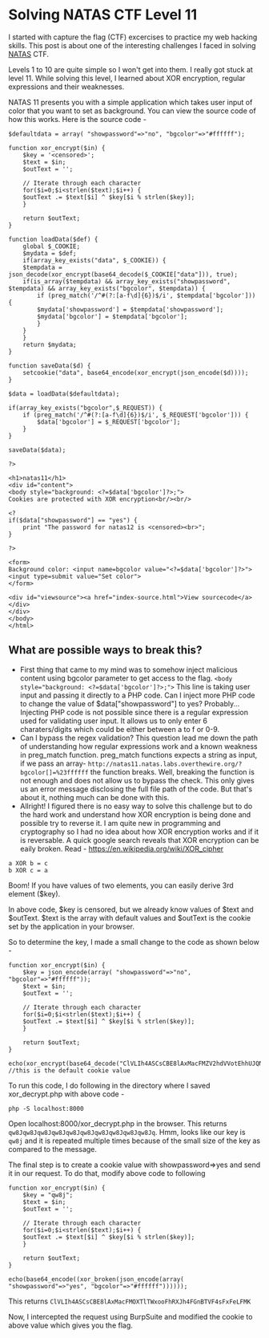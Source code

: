 # Solving NATAS CTF Level 11

I started with capture the flag (CTF) excercises to practice my web hacking skills. This post is about one of the interesting challenges I faced in solving [NATAS](https://overthewire.org/wargames/natas/) CTF.

Levels 1 to 10 are quite simple so I won't get into them. I really got stuck at level 11. While solving this level, I learned about XOR encryption, regular expressions and their weaknesses.

NATAS 11 presents you with a simple application which takes user input of color that you want to set as background. You can view the source code of how this works. Here is the source code -

```
$defaultdata = array( "showpassword"=>"no", "bgcolor"=>"#ffffff");

function xor_encrypt($in) {
    $key = '<censored>';
    $text = $in;
    $outText = '';

    // Iterate through each character
    for($i=0;$i<strlen($text);$i++) {
    $outText .= $text[$i] ^ $key[$i % strlen($key)];
    }

    return $outText;
}

function loadData($def) {
    global $_COOKIE;
    $mydata = $def;
    if(array_key_exists("data", $_COOKIE)) {
    $tempdata = json_decode(xor_encrypt(base64_decode($_COOKIE["data"])), true);
    if(is_array($tempdata) && array_key_exists("showpassword", $tempdata) && array_key_exists("bgcolor", $tempdata)) {
        if (preg_match('/^#(?:[a-f\d]{6})$/i', $tempdata['bgcolor'])) {
        $mydata['showpassword'] = $tempdata['showpassword'];
        $mydata['bgcolor'] = $tempdata['bgcolor'];
        }
    }
    }
    return $mydata;
}

function saveData($d) {
    setcookie("data", base64_encode(xor_encrypt(json_encode($d))));
}

$data = loadData($defaultdata);

if(array_key_exists("bgcolor",$_REQUEST)) {
    if (preg_match('/^#(?:[a-f\d]{6})$/i', $_REQUEST['bgcolor'])) {
        $data['bgcolor'] = $_REQUEST['bgcolor'];
    }
}

saveData($data);

?>

<h1>natas11</h1>
<div id="content">
<body style="background: <?=$data['bgcolor']?>;">
Cookies are protected with XOR encryption<br/><br/>

<?
if($data["showpassword"] == "yes") {
    print "The password for natas12 is <censored><br>";
}

?>

<form>
Background color: <input name=bgcolor value="<?=$data['bgcolor']?>">
<input type=submit value="Set color">
</form>

<div id="viewsource"><a href="index-source.html">View sourcecode</a></div>
</div>
</body>
</html>

```

## What are possible ways to break this?

* First thing that came to my mind was to somehow inject malicious content using bgcolor parameter to get access to the flag.  ```<body style="background: <?=$data['bgcolor']?>;">``` This line is taking user input and passing it directly to a PHP code. Can I inject more PHP code to change the value of $data["showpassword"] to yes? Probably...
Injecting PHP code is not possible since there is a regular expression used for validating user input. It allows us to only enter 6 charaters/digits which could be either between a to f or 0-9.
* Can I bypass the regex validation? 
This question lead me down the path of understanding how regular expressions work and a known weakness in preg_match function. preg_match functions expects a string as input, if we pass an array- ```http://natas11.natas.labs.overthewire.org/?bgcolor[]=%23ffffff``` the function breaks. Well, breaking the function is not enough and does not allow us to bypass the check. This only gives us an error message disclosing the full file path of the code. But that's about it, nothing much can be done with this.
* Allright! I figured there is no easy way to solve this challenge but to do the hard work and understand how XOR encryption is being done and possible try to reverse it. I am quite new in programming and cryptography so I had no idea about how XOR encryption works and if it is reversable. A quick google search reveals that XOR encryption can be eaily broken. Read - https://en.wikipedia.org/wiki/XOR_cipher

```
a XOR b = c
b XOR c = a
```

Boom! If you have values of two elements, you can easily derive 3rd element ($key).

In above code, $key is censored, but we already know values of $text and $outText. $text is the array with default values and $outText is the cookie set by the application in your browser.

So to determine the key, I made a small change to the code as shown below -

```
function xor_encrypt($in) {
    $key = json_encode(array( "showpassword"=>"no", "bgcolor"=>"#ffffff"));
    $text = $in;
    $outText = '';

    // Iterate through each character
    for($i=0;$i<strlen($text);$i++) {
    $outText .= $text[$i] ^ $key[$i % strlen($key)];
    }

    return $outText;
}

echo(xor_encrypt(base64_decode("ClVLIh4ASCsCBE8lAxMacFMZV2hdVVotEhhUJQNVAmhSEV4sFxFeaAw="))); //this is the default cookie value

```
To run this code, I do following in the directory where I saved xor_decrypt.php with above code -
```
php -S localhost:8000 
```
Open localhost:8000/xor_decrypt.php in the browser. This returns ```qw8Jqw8Jqw8Jqw8Jqw8Jqw8Jqw8Jqw8Jqw8Jqw8Jq```. Hmm, looks like our key is ```qw8j``` and it is repeated multiple times because of the small size of the key as compared to the message.

The final step is to create a cookie value with showpassword=>yes and send it in our request. To do that, modify above code to following

```
function xor_encrypt($in) {
    $key = "qw8j";
    $text = $in;
    $outText = '';

    // Iterate through each character
    for($i=0;$i<strlen($text);$i++) {
    $outText .= $text[$i] ^ $key[$i % strlen($key)];
    }

    return $outText;
}

echo(base64_encode((xor_broken(json_encode(array( "showpassword"=>"yes", "bgcolor"=>"#ffffff"))))));
```
This returns ```ClVLIh4ASCsCBE8lAxMacFMOXTlTWxooFhRXJh4FGnBTVF4sFxFeLFMK```

Now, I intercepted the request using BurpSuite and modified the cookie to above value which gives you the flag.
